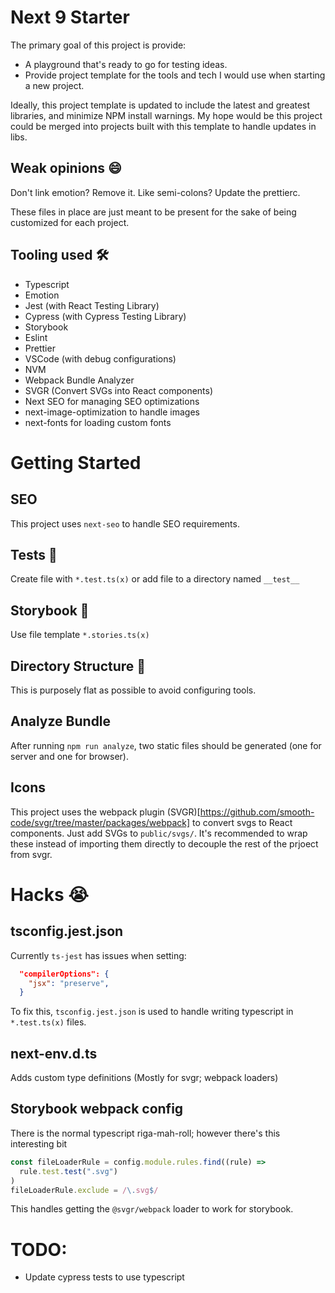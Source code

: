 # Next 9 Starter

The primary goal of this project is provide:

- A playground that's ready to go for testing ideas.
- Provide project template for the tools and tech I would use when starting a new project.

Ideally, this project template is updated to include the latest and greatest libraries, and minimize NPM install warnings. My hope would be this project could be merged into projects built with this template to handle updates in libs.

## Weak opinions 😄

Don't link emotion? Remove it. Like semi-colons? Update the prettierc.

These files in place are just meant to be present for the sake of being customized for each project.

## Tooling used 🛠

- Typescript
- Emotion
- Jest (with React Testing Library)
- Cypress (with Cypress Testing Library)
- Storybook
- Eslint
- Prettier
- VSCode (with debug configurations)
- NVM
- Webpack Bundle Analyzer
- SVGR (Convert SVGs into React components)
- Next SEO for managing SEO optimizations
- next-image-optimization to handle images
- next-fonts for loading custom fonts

# Getting Started

## SEO

This project uses `next-seo` to handle SEO requirements.

## Tests 🔬

Create file with `*.test.ts(x)` or add file to a directory named `__test__`

## Storybook 📕

Use file template `*.stories.ts(x)`

## Directory Structure 📁

This is purposely flat as possible to avoid configuring tools.

## Analyze Bundle

After running `npm run analyze`, two static files should be generated (one for server and one for browser).

## Icons

This project uses the webpack plugin (SVGR)[https://github.com/smooth-code/svgr/tree/master/packages/webpack] to convert svgs to React components. Just add SVGs to `public/svgs/`. It's recommended to wrap these instead of importing them directly to decouple the rest of the prjoect from svgr.

# Hacks 😭

## tsconfig.jest.json

Currently `ts-jest` has issues when setting:

```json
  "compilerOptions": {
    "jsx": "preserve",
  }
```

To fix this, `tsconfig.jest.json` is used to handle writing typescript in `*.test.ts(x)` files.

## next-env.d.ts

Adds custom type definitions (Mostly for svgr; webpack loaders)

## Storybook webpack config

There is the normal typescript riga-mah-roll; however there's this interesting bit

```js
const fileLoaderRule = config.module.rules.find((rule) =>
  rule.test.test(".svg")
)
fileLoaderRule.exclude = /\.svg$/
```

This handles getting the `@svgr/webpack` loader to work for storybook.

# TODO:

- Update cypress tests to use typescript
